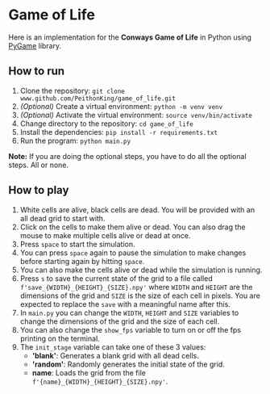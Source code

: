 # Game of Life

Here is an implementation for the **Conways Game of Life** in Python using [PyGame](https://www.pygame.org/news) library.

## How to run

1. Clone the repository: `git clone www.github.com/PeithonKing/game_of_life.git`
2. *(Optional)* Create a virtual environment: `python -m venv venv`
3. *(Optional)* Activate the virtual environment: `source venv/bin/activate`
4. Change directory to the repository: `cd game_of_life`
5. Install the dependencies: `pip install -r requirements.txt`
6. Run the program: `python main.py`

**Note:** If you are doing the optional steps, you have to do all the optional steps. All or none.

## How to play

1. White cells are alive, black cells are dead. You will be provided with an all dead grid to start with.
2. Click on the cells to make them alive or dead. You can also drag the mouse to make multiple cells alive or dead at once.
3. Press `space` to start the simulation.
4. You can press `space` again to pause the simulation to make changes before starting again by hitting `space`.
5. You can also make the cells alive or dead while the simulation is running.
6. Press `s` to save the current state of the grid to a file called `f'save_{WIDTH}_{HEIGHT}_{SIZE}.npy'` where `WIDTH` and `HEIGHT` are the dimensions of the grid and `SIZE` is the size of each cell in pixels. You are expected to replace the `save` with a meaningful name after this.
7. In `main.py` you can change the `WIDTH`, `HEIGHT` and `SIZE` variables to change the dimensions of the grid and the size of each cell.
8. You can also change the `show_fps` variable to turn on or off the fps printing on the terminal.
9. The `init_stage` variable can take one of these 3 values:
	- **'blank'**: Generates a blank grid with all dead cells.
	- **'random'**: Randomly generates the initial state of the grid.
	- **name**: Loads the grid from the file `f'{name}_{WIDTH}_{HEIGHT}_{SIZE}.npy'`.